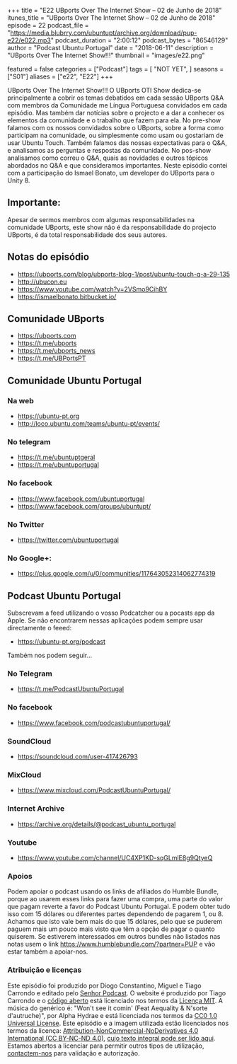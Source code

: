 +++
title = "E22 UBports Over The Internet Show – 02 de Junho de 2018"
itunes_title = "UBports Over The Internet Show – 02 de Junho de 2018"
episode = 22
podcast_file = "https://media.blubrry.com/ubuntupt/archive.org/download/pup-e22/e022.mp3"
podcast_duration = "2:00:12"
podcast_bytes = "86546129"
author = "Podcast Ubuntu Portugal"
date = "2018-06-11"
description = "UBports Over The Internet Show!!!"
thumbnail = "images/e22.png"

featured = false
categories = ["Podcast"]
tags = [
  "NOT YET",
]
seasons = ["S01"]
aliases = ["e22", "E22"]
+++

UBports Over The Internet Show!!!
O UBports OTI Show dedica-se principalmente a cobrir os temas debatidos em cada sessão UBports Q&A com membros da Comunidade me Língua Portuguesa convidados em cada episódio. Mas também dar notícias sobre o projecto e a dar a conhecer os elementos da comunidade e o trabalho que fazem para ela.
No pre-show falamos com os nossos convidados sobre o UBports, sobre a forma como participam na comunidade, ou simplesmente como usam ou gostariam de usar Ubuntu Touch. Também falamos das nossas expectativas para o Q&A, e analisamos as perguntas e respostas da comunidade.
No pos-show analisamos como correu o Q&A, quais as novidades e outros tópicos abordados no Q&A e que consideramos importantes.
Neste episódio contei com a participação do Ismael Bonato, um developer do UBports para o Unity 8.

## Importante:
Apesar de sermos membros com algumas responsabilidades na comunidade UBports, este show não é da responsabilidade do projecto UBports, é da total responsabilidade dos seus autores.

## Notas do episódio

* https://ubports.com/blog/ubports-blog-1/post/ubuntu-touch-q-a-29-135
* http://ubucon.eu
* https://www.youtube.com/watch?v=2VSmo9CihBY
* https://ismaelbonato.bitbucket.io/

## Comunidade UBports
* https://ubports.com
* https://t.me/ubports
* https://t.me/ubports_news
* https://t.me/UBPortsPT

## Comunidade Ubuntu Portugal

### Na web
* https://ubuntu-pt.org
* http://loco.ubuntu.com/teams/ubuntu-pt/events/

### No telegram
* https://t.me/ubuntuptgeral
* https://t.me/ubuntuportugal

### No facebook
* https://www.facebook.com/ubuntuportugal
* https://www.facebook.com/groups/ubuntupt/

### No Twitter
* https://twitter.com/ubuntuportugal

### No Google+:
* https://plus.google.com/u/0/communities/117643052314062774319

## Podcast Ubuntu Portugal
Subscrevam a feed utilizando o vosso Podcatcher ou a pocasts app da Apple.
Se não encontrarem nessas aplicações podem sempre usar directamente o feeed:
* https://ubuntu-pt.org/podcast

Também nos podem seguir…

### No Telegram
* https://t.me/PodcastUbuntuPortugal

### No facebook
* https://www.facebook.com/podcastubuntuportugal/

### SoundCloud
* https://soundcloud.com/user-417426793

### MixCloud
* https://www.mixcloud.com/PodcastUbuntuPortugal/

### Internet Archive
* https://archive.org/details/@podcast_ubuntu_portugal

### Youtube
* https://www.youtube.com/channel/UC4XP1KD-sqGLmlE8g9QtyeQ


### Apoios
Podem apoiar o podcast usando os links de afiliados do Humble Bundle, porque ao usarem esses links para fazer uma compra, uma parte do valor que pagam reverte a favor do Podcast Ubuntu Portugal.
E podem obter tudo isso com 15 dólares ou diferentes partes dependendo de pagarem 1, ou 8.
Achamos que isto vale bem mais do que 15 dólares, pelo que se puderem paguem mais um pouco mais visto que têm a opção de pagar o quanto quiserem.
Se estiverem interessados em outros bundles não listados nas notas usem o link https://www.humblebundle.com/?partner=PUP e vão estar também a apoiar-nos.

### Atribuição e licenças
Este episódio foi produzido por Diogo Constantino, Miguel e Tiago Carrondo e editado pelo [Senhor Podcast](https://senhorpodcast.pt/).
O website é produzido por Tiago Carrondo e o [código aberto](https://gitlab.com/podcastubuntuportugal/website) está licenciado nos termos da [Licença MIT](https://gitlab.com/podcastubuntuportugal/website/main/LICENSE).
A música do genérico é: "Won't see it comin' (Feat Aequality & N'sorte d'autruche)", por Alpha Hydrae e está licenciada nos termos da [CC0 1.0 Universal License](https://creativecommons.org/publicdomain/zero/1.0/).
Este episódio e a imagem utilizada estão licenciados nos termos da licença: [Attribution-NonCommercial-NoDerivatives 4.0 International (CC BY-NC-ND 4.0)](https://creativecommons.org/licenses/by-nc-nd/4.0/), [cujo texto integral pode ser lido aqui](https://creativecommons.org/licenses/by-nc-nd/4.0/legalcode). Estamos abertos a licenciar para permitir outros tipos de utilização, [contactem-nos](https://podcastubuntuportugal.org/contactos) para validação e autorização.

